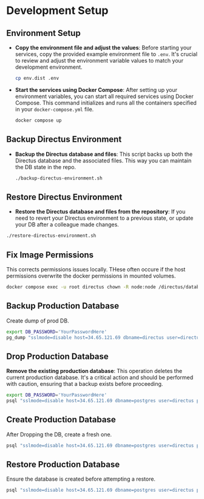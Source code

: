 # Development Setup

## Environment Setup

- **Copy the environment file and adjust the values**: Before starting your services, copy the provided example environment file to `.env`. It's crucial to review and adjust the environment variable values to match your development environment.
  ```bash
  cp env.dist .env
  ```

- **Start the services using Docker Compose**: After setting up your environment variables, you can start all required services using Docker Compose. This command initializes and runs all the containers specified in your `docker-compose.yml` file.
  ```bash
  docker compose up
  ```

## Backup Directus Environment

- **Backup the Directus database and files**: This script  backs up both the Directus database and the associated files. This way you can maintain the DB state in the repo.
  ```bash
  ./backup-directus-environment.sh
  ```

## Restore Directus Environment

- **Restore the Directus database and files from the repository**: If you need to revert your Directus environment to a previous state, or update your DB after a colleague made changes.
```bash
./restore-directus-environment.sh
```


## Fix Image Permissions

This corrects permissions issues locally. THese often occure if the host permissions overwrite the docker permissions in mounted volumes.
```bash
docker compose exec -u root directus chown -R node:node /directus/database /directus/extensions /directus/uploads
```

## Backup Production Database

Create dump of prod DB.
```bash
export DB_PASSWORD='YourPasswordHere'
pg_dump "sslmode=disable host=34.65.121.69 dbname=directus user=directus password=$DB_PASSWORD" --no-acl --no-owner -f backend/directus_db_small.sql
```

## Drop Production Database

**Remove the existing production database**: This operation deletes the current production database. It's a critical action and should be performed with caution, ensuring that a backup exists before proceeding.
```bash
export DB_PASSWORD='YourPasswordHere'
psql "sslmode=disable host=34.65.121.69 dbname=postgres user=directus password=$DB_PASSWORD" -c "DROP DATABASE IF EXISTS directus;"
```

## Create Production Database

After Dropping the DB, create a fresh one.
  ```bash
  psql "sslmode=disable host=34.65.121.69 dbname=postgres user=directus password=$DB_PASSWORD" -c "CREATE DATABASE directus;"
  ```

## Restore Production Database

Ensure the database is created before attempting a restore.
```bash
psql "sslmode=disable host=34.65.121.69 dbname=postgres user=directus password=$DB_PASSWORD" -c "CREATE DATABASE directus;"
```

